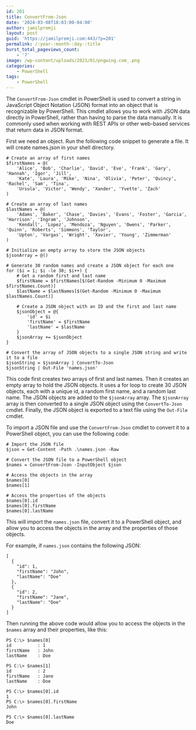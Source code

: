 ```yaml
---
id: 201
title: ConvertFrom-Json
date: '2024-03-08T18:03:00-04:00'
author: jamilpremji
layout: post
guid: 'https://jamilpremji.com:443/?p=201'
permalink: /:year-:month-:day-:title
burst_total_pageviews_count:
    - '7'
image: /wp-content/uploads/2023/01/pngwing.com_.png
categories:
    - PowerShell
tags:
    - PowerShell
---
```


The `ConvertFrom-Json` cmdlet in PowerShell is used to convert a string in JavaScript Object Notation (JSON) format into an object that is recognizable by PowerShell. This cmdlet allows you to work with JSON data directly in PowerShell, rather than having to parse the data manually. It is commonly used when working with REST APIs or other web-based services that return data in JSON format.

First we need an object. Run the following code snippet to generate a file. It will create names.json in your shell directory.

```
# Create an array of first names
$firstNames = @(
    'Alice', 'Bob', 'Charlie', 'David', 'Eve', 'Frank', 'Gary', 'Hannah', 'Igor', 'Jill',
    'Kate', 'Laura', 'Mike', 'Nina', 'Olivia', 'Peter', 'Quincy', 'Rachel', 'Sam', 'Tina',
    'Ursula', 'Victor', 'Wendy', 'Xander', 'Yvette', 'Zach'
)

# Create an array of last names
$lastNames = @(
    'Adams', 'Baker', 'Chase', 'Davies', 'Evans', 'Foster', 'Garcia', 'Harrison', 'Ingram', 'Johnson',
    'Kendall', 'Lopez', 'Mendoza', 'Nguyen', 'Owens', 'Parker', 'Quinn', 'Roberts', 'Simmons', 'Taylor',
    'Upton', 'Vargas', 'Wright', 'Xavier', 'Young', 'Zimmerman'
)

# Initialize an empty array to store the JSON objects
$jsonArray = @()

# Generate 30 random names and create a JSON object for each one
for ($i = 1; $i -le 30; $i++) {
    # Get a random first and last name
    $firstName = $firstNames[$(Get-Random -Minimum 0 -Maximum $firstNames.Count)]
    $lastName = $lastNames[$(Get-Random -Minimum 0 -Maximum $lastNames.Count)]

    # Create a JSON object with an ID and the first and last name
    $jsonObject = @{
        'id' = $i
        'firstName' = $firstName
        'lastName' = $lastName
    }
    $jsonArray += $jsonObject
}

# Convert the array of JSON objects to a single JSON string and write it to a file
$jsonString = $jsonArray | ConvertTo-Json
$jsonString | Out-File 'names.json'

```

This code first creates two arrays of first and last names. Then it creates an empty array to hold the JSON objects. It uses a for loop to create 30 JSON objects, each with a unique id, a random first name, and a random last name. The JSON objects are added to the `$jsonArray` array. The `$jsonArray` array is then converted to a single JSON object using the `ConvertTo-Json` cmdlet. Finally, the JSON object is exported to a text file using the `Out-File` cmdlet.

To import a JSON file and use the `ConvertFrom-Json` cmdlet to convert it to a PowerShell object, you can use the following code:

```
# Import the JSON file
$json = Get-Content -Path .\names.json -Raw

# Convert the JSON file to a PowerShell object
$names = ConvertFrom-Json -InputObject $json

# Access the objects in the array
$names[0]
$names[1]

# Access the properties of the objects
$names[0].id
$names[0].firstName
$names[0].lastName

```

This will import the `names.json` file, convert it to a PowerShell object, and allow you to access the objects in the array and the properties of those objects.

For example, if `names.json` contains the following JSON:

```
[
  {
    "id": 1,
    "firstName": "John",
    "lastName": "Doe"
  },
  {
    "id": 2,
    "firstName": "Jane",
    "lastName": "Doe"
  }
]

```

Then running the above code would allow you to access the objects in the `$names` array and their properties, like this:

```
PS C:\> $names[0]
id          : 1
firstName   : John
lastName    : Doe

PS C:\> $names[1]
id          : 2
firstName   : Jane
lastName    : Doe

PS C:\> $names[0].id
1
PS C:\> $names[0].firstName
John

PS C:\> $names[0].lastName
Doe


```